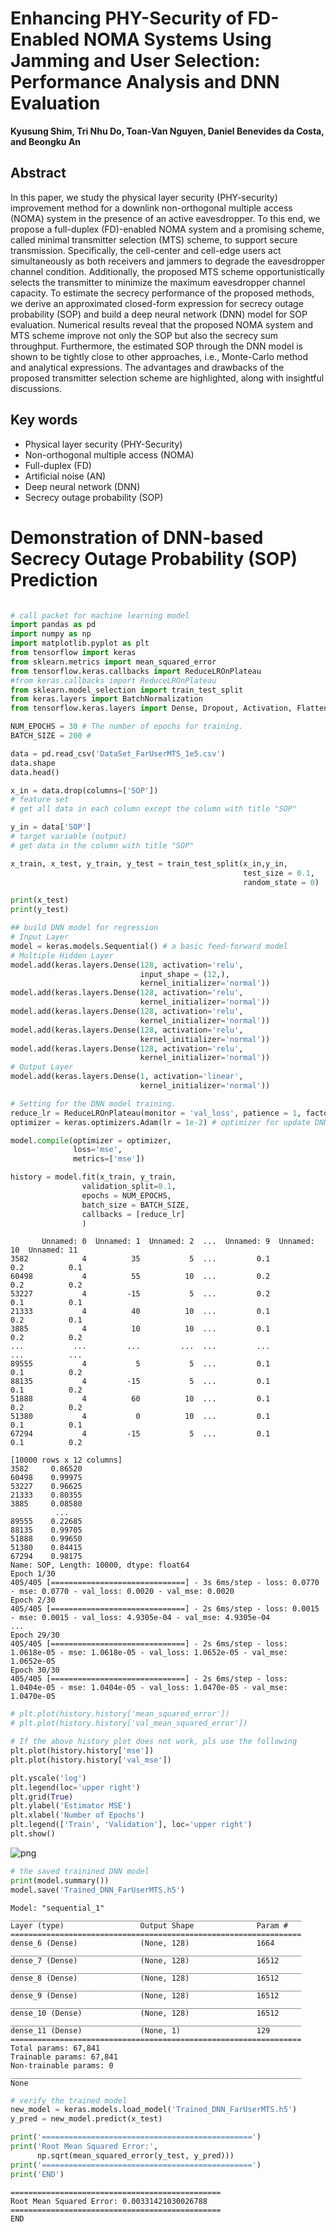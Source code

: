 # Enhancing PHY-Security of FD-Enabled NOMA Systems Using Jamming and User Selection: Performance Analysis and DNN Evaluation

**Kyusung Shim, Tri Nhu Do, Toan-Van Nguyen, Daniel Benevides da Costa, and Beongku An**   

## Abstract

In this paper, we study the physical layer security (PHY-security) improvement method for a downlink non-orthogonal multiple access (NOMA) system in the presence of an active eavesdropper. To this end, we propose a full-duplex (FD)-enabled NOMA system and a promising scheme, called minimal transmitter selection (MTS) scheme, to support secure transmission. Specifically, the cell-center and cell-edge users act simultaneously as both receivers and jammers to degrade the eavesdropper channel condition. Additionally, the proposed MTS scheme opportunistically selects the transmitter to minimize the maximum eavesdropper channel capacity. To estimate the secrecy performance of the proposed methods, we derive an approximated closed-form expression for secrecy outage probability (SOP) and build a deep neural network (DNN) model for SOP evaluation. Numerical results reveal that the proposed NOMA system and MTS scheme improve not only the SOP but also the secrecy sum throughput. Furthermore, the estimated SOP through the DNN model is shown to be tightly close to other approaches, i.e., Monte-Carlo method and analytical expressions. The advantages and drawbacks of the proposed transmitter selection scheme are highlighted, along with insightful discussions.

## Key words

- Physical layer security (PHY-Security)
- Non-orthogonal multiple access (NOMA)
- Full-duplex (FD)
- Artificial noise (AN)
- Deep neural network (DNN)
- Secrecy outage probability (SOP)

# Demonstration of DNN-based Secrecy Outage Probability (SOP) Prediction
```python

# call packet for machine learning model
import pandas as pd
import numpy as np
import matplotlib.pyplot as plt
from tensorflow import keras
from sklearn.metrics import mean_squared_error
from tensorflow.keras.callbacks import ReduceLROnPlateau
#from keras.callbacks import ReduceLROnPlateau
from sklearn.model_selection import train_test_split
from keras.layers import BatchNormalization
from tensorflow.keras.layers import Dense, Dropout, Activation, Flatten, Conv1D, MaxPooling1D

NUM_EPOCHS = 30 # The number of epochs for training.
BATCH_SIZE = 200 #  

data = pd.read_csv('DataSet_FarUserMTS_1e5.csv')
data.shape
data.head()

x_in = data.drop(columns=['SOP']) 
# feature set
# get all data in each column except the column with title "SOP"

y_in = data['SOP'] 
# target variable (output)
# get data in the column with title "SOP"

x_train, x_test, y_train, y_test = train_test_split(x_in,y_in,
                                                    test_size = 0.1,
                                                    random_state = 0)

print(x_test)
print(y_test)

## build DNN model for regression
# Input Layer
model = keras.models.Sequential() # a basic feed-forward model
# Multiple Hidden Layer
model.add(keras.layers.Dense(128, activation='relu', 
                             input_shape = (12,), 
                             kernel_initializer='normal'))
model.add(keras.layers.Dense(128, activation='relu', 
                             kernel_initializer='normal'))
model.add(keras.layers.Dense(128, activation='relu', 
                             kernel_initializer='normal'))
model.add(keras.layers.Dense(128, activation='relu', 
                             kernel_initializer='normal'))
model.add(keras.layers.Dense(128, activation='relu', 
                             kernel_initializer='normal'))
# Output Layer
model.add(keras.layers.Dense(1, activation='linear',
                             kernel_initializer='normal'))  

# Setting for the DNN model training. 
reduce_lr = ReduceLROnPlateau(monitor = 'val_loss', patience = 1, factor = 0.8, min_lr = 1e-10) # for adaptive learning rate
optimizer = keras.optimizers.Adam(lr = 1e-2) # optimizer for update DNN model

model.compile(optimizer = optimizer,
              loss='mse',
              metrics=['mse'])

history = model.fit(x_train, y_train, 
                validation_split=0.1,
                epochs = NUM_EPOCHS, 
                batch_size = BATCH_SIZE,
                callbacks = [reduce_lr]
                )
```

           Unnamed: 0  Unnamed: 1  Unnamed: 2  ...  Unnamed: 9  Unnamed: 10  Unnamed: 11
    3582            4          35           5  ...         0.1          0.2          0.1
    60498           4          55          10  ...         0.2          0.2          0.2
    53227           4         -15           5  ...         0.2          0.1          0.1
    21333           4          40          10  ...         0.1          0.2          0.1
    3885            4          10          10  ...         0.1          0.2          0.2
    ...           ...         ...         ...  ...         ...          ...          ...
    89555           4           5           5  ...         0.1          0.1          0.2
    88135           4         -15           5  ...         0.1          0.1          0.2
    51888           4          60          10  ...         0.1          0.2          0.2
    51380           4           0          10  ...         0.1          0.1          0.1
    67294           4         -15           5  ...         0.1          0.1          0.2
    
    [10000 rows x 12 columns]
    3582     0.86520
    60498    0.99975
    53227    0.96625
    21333    0.80355
    3885     0.08580
              ...   
    89555    0.22685
    88135    0.99705
    51888    0.99650
    51380    0.84415
    67294    0.98175
    Name: SOP, Length: 10000, dtype: float64
    Epoch 1/30
    405/405 [==============================] - 3s 6ms/step - loss: 0.0770 - mse: 0.0770 - val_loss: 0.0020 - val_mse: 0.0020
    Epoch 2/30
    405/405 [==============================] - 2s 6ms/step - loss: 0.0015 - mse: 0.0015 - val_loss: 4.9305e-04 - val_mse: 4.9305e-04
    ...
    Epoch 29/30
    405/405 [==============================] - 2s 6ms/step - loss: 1.0618e-05 - mse: 1.0618e-05 - val_loss: 1.0652e-05 - val_mse: 1.0652e-05
    Epoch 30/30
    405/405 [==============================] - 2s 6ms/step - loss: 1.0404e-05 - mse: 1.0404e-05 - val_loss: 1.0470e-05 - val_mse: 1.0470e-05

```python
# plt.plot(history.history['mean_squared_error'])
# plt.plot(history.history['val_mean_squared_error'])

# If the above history plot does not work, pls use the following
plt.plot(history.history['mse'])
plt.plot(history.history['val_mse'])

plt.yscale('log')
plt.legend(loc='upper right')
plt.grid(True)
plt.ylabel('Estimator MSE')
plt.xlabel('Number of Epochs')
plt.legend(['Train', 'Validation'], loc='upper right')
plt.show()
```

![png](output_2_1.png)


```python
# the saved trainined DNN model
print(model.summary())
model.save('Trained_DNN_FarUserMTS.h5')
```

    Model: "sequential_1"
    _________________________________________________________________
    Layer (type)                 Output Shape              Param #   
    =================================================================
    dense_6 (Dense)              (None, 128)               1664      
    _________________________________________________________________
    dense_7 (Dense)              (None, 128)               16512     
    _________________________________________________________________
    dense_8 (Dense)              (None, 128)               16512     
    _________________________________________________________________
    dense_9 (Dense)              (None, 128)               16512     
    _________________________________________________________________
    dense_10 (Dense)             (None, 128)               16512     
    _________________________________________________________________
    dense_11 (Dense)             (None, 1)                 129       
    =================================================================
    Total params: 67,841
    Trainable params: 67,841
    Non-trainable params: 0
    _________________________________________________________________
    None



```python
# verify the trained model
new_model = keras.models.load_model('Trained_DNN_FarUserMTS.h5')
y_pred = new_model.predict(x_test)

print('===============================================')
print('Root Mean Squared Error:', 
      np.sqrt(mean_squared_error(y_test, y_pred))) 
print('===============================================')
print('END')
```

    ===============================================
    Root Mean Squared Error: 0.00331421030026788
    ===============================================
    END
